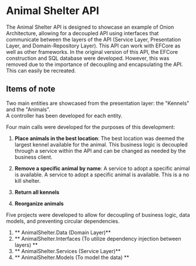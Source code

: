 # Animal Shelter API

The Animal Shelter API is designed to showcase an example of Onion Architecture, allowing for a decoupled API using interfaces that communicate between the layers of the API (Service Layer, Presentation Layer, and Domain-Repository Layer). This API can work with EFCore as well as other frameworks. In the original version of this API, the EFCore construction and SQL database were developed. However, this was removed due to the importance of decoupling and encapsulating the API. This can easily be recreated.

## Items of note

Two main entities are showcased from the presentation layer: the "Kennels" and the "Animals".  
A controller has been developed for each entity.

Four main calls were developed for the purposes of this development:

1. **Place animals in the best location**: The best location was deemed the largest kennel available for the animal. This business logic is decoupled through a service within the API and can be changed as needed by the business client.

2. **Remove a specific animal by name**: A service to adopt a specific animal is available.  A service to adopt a specific animal is available. This is a no kill shelter.

3. **Return all kennels**

4. **Reorganize animals**


Five projects were developed to allow for decoupling of business logic, data models, and preventing circular dependencies.
1. ** AnimalShelter.Data (Domain Layer)**
2. ** AnimalShelter.Interfaces (To utilize dependency injection between layers) **
3. ** AnimalShelter.Services (Service Layer)**
4. ** AnimalShelter.Models (To model the data) **

